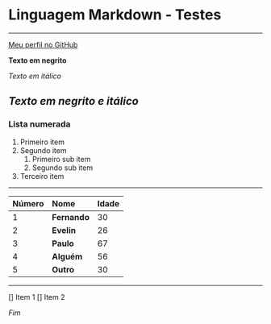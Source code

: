 # Linguagem Markdown - Testes


---


[Meu perfil no GitHub](http://github.com/fascarii)


**Texto em negrito**

*Texto em itálico*

__*Texto em negrito e itálico*__
---
### Lista numerada

1. Primeiro item
2. Segundo item
   1. Primeiro sub item
   2. Segundo sub item
3. Terceiro item

--- 

| Número | Nome         | Idade |
| ------ | :----------- | ----- |
| 1      | **Fernando** | 30    |
| 2      | **Evelin**   | 26    |
| 3      | **Paulo**    | 67    |
| 4      | **Alguém**   | 56    |
| 5      | **Outro**    | 30    |

---

[] Item 1
[] Item 2


*Fim*
